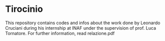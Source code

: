 # Tirocinio
This repository contains codes and infos about the work done by Leonardo Cruciani during his internship at INAF under the supervision of prof. Luca Tornatore.
For further information, read relazione.pdf
